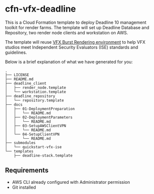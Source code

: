 # cfn-vfx-deadline

This is a Cloud Formation template to deploy Deadline 10 management toolkit for render farms. The template will set up Deadline Database and Repository,
two render node clients and workstation on AWS.

The template will reuse [VFX Burst Rendering environment](https://github.com/aws-quickstart/quickstart-vfx-ise) to help VFX studios
meet Independent Security Evaluators (ISE) standards and guidelines.

Below is a brief explanation of what we have generated for you:
```
.
├── LICENSE
├── README.md
├── deadline_client
│   ├── render_node.template
│   └── workstation.template
├── deadline_repository
│   └── repository.template
├── docs
│   ├── 01-DeploymentPreparation
│   │   └── README.md
│   ├── 02-DeploymentParameters
│   │   └── README.md
│   ├── 03-SetupAWSClientVPN
│   │   └── README.md
│   └── 04-SetupClientVPN
│       └── README.md
├── submodules
│   └── quickstart-vfx-ise
└── templates
    ├── deadline-stack.template
```

## Requirements
* AWS CLI already configured with Administrator permission
* Git installed